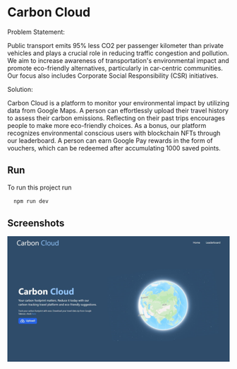 
# Carbon Cloud

Problem Statement:

Public transport emits 95% less CO2 per passenger kilometer than private vehicles and plays a crucial role in reducing traffic congestion and pollution. We aim to increase awareness of transportation's environmental impact and promote eco-friendly alternatives, particularly in car-centric communities. Our focus also includes Corporate Social Responsibility (CSR) initiatives.

Solution: 

Carbon Cloud is a platform to monitor your environmental impact by utilizing data from Google Maps.
A person can effortlessly upload their travel history to assess their carbon emissions. 
Reflecting on their past trips encourages people to make more eco-friendly choices. 
As a bonus, our platform recognizes environmental conscious users with blockchain NFTs through our leaderboard.
A person can earn Google Pay rewards in the form of vouchers, which can be redeemed after accumulating 1000 saved points.


## Run

To run this project run

```bash
  npm run dev
```


## Screenshots

![App Screenshot](https://github.com/anmolwadhwaxx/carbon-cloud/blob/main/public/assets/Carbon%20Cloud%20UI%20GitHub.jpg)

